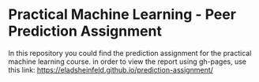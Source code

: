 # Practical Machine Learning - Peer Prediction Assignment

In this repository you could find the prediction assignment for the practical machine learning course.
in order to view the report using gh-pages, use this link:
https://eladsheinfeld.github.io/prediction-assignment/

